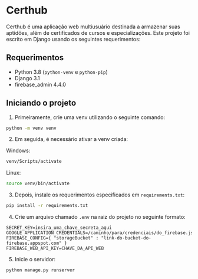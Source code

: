 # Certhub

Certhub é uma aplicação web multiusuário destinada a armazenar suas aptidões, além de certificados de cursos e especializações. Este projeto foi escrito em Django usando os seguintes requerimentos:

## Requerimentos

* Python 3.8 (`python-venv` e `python-pip`)
* Django 3.1
* firebase_admin 4.4.0

## Iniciando o projeto

1. Primeiramente, crie uma venv utilizando o seguinte comando:

```sh
python -m venv venv
```

2. Em seguida, é necessário ativar a venv criada:

Windows:
```sh
venv/Scripts/activate
```

Linux:
```sh
source venv/bin/activate
```

3. Depois, instale os requerimentos especificados em `requirements.txt`:

```sh
pip install -r requirements.txt
```

4. Crie um arquivo chamado `.env` na raiz do projeto no seguinte formato:
```
SECRET_KEY=insira_uma_chave_secreta_aqui
GOOGLE_APPLICATION_CREDENTIALS=/caminho/para/credenciais/do_firebase.json
FIREBASE_CONFIG={ "storageBucket" : "link-do-bucket-do-firebase.appspot.com" }
FIREBASE_WEB_API_KEY=CHAVE_DA_API_WEB
```

5. Inicie o servidor:
```sh
python manage.py runserver
```